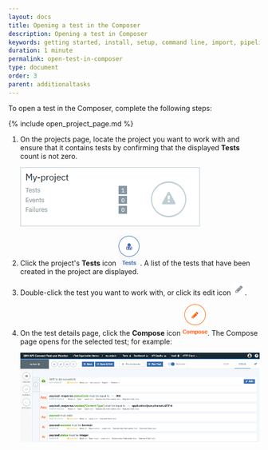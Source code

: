 ```yaml
---
layout: docs
title: Opening a test in the Composer
description: Opening a test in Composer
keywords: getting started, install, setup, command line, import, pipeline, update, samples, help
duration: 1 minute
permalink: open-test-in-composer
type: document
order: 3
parent: additionaltasks
---
```


To open a test in the Composer, complete the following steps:  
  
{% include open_project_page.md %}
  
1. On the projects page, locate the project you want to work with and ensure that it contains tests by confirming that the displayed **Tests** count is not zero.
  
    ![Image of project showing test count](./dist/images/test-count.png)  
  
1. Click the project's **Tests** icon ![Image of project tests icon](./dist/images/icon-tests.png). A list of the tests that have been created in the project are displayed.  
  
1. Double-click the test you want to work with, or click its edit icon ![Image of edit icon](./dist/images/icon-edit.png).  
  
1. On the test details page, click the **Compose** icon ![Image of Compose icon](./dist/images/icon-compose.png). The Compose page opens for the selected test; for example:  
  
    ![Image of composer](./dist/images/composer.png)


